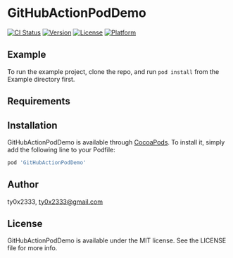 # GitHubActionPodDemo

[![CI Status](https://img.shields.io/travis/ty0x2333/GitHubActionPodDemo.svg?style=flat)](https://travis-ci.org/ty0x2333/GitHubActionPodDemo)
[![Version](https://img.shields.io/cocoapods/v/GitHubActionPodDemo.svg?style=flat)](https://cocoapods.org/pods/GitHubActionPodDemo)
[![License](https://img.shields.io/cocoapods/l/GitHubActionPodDemo.svg?style=flat)](https://cocoapods.org/pods/GitHubActionPodDemo)
[![Platform](https://img.shields.io/cocoapods/p/GitHubActionPodDemo.svg?style=flat)](https://cocoapods.org/pods/GitHubActionPodDemo)

## Example

To run the example project, clone the repo, and run `pod install` from the Example directory first.

## Requirements

## Installation

GitHubActionPodDemo is available through [CocoaPods](https://cocoapods.org). To install
it, simply add the following line to your Podfile:

```ruby
pod 'GitHubActionPodDemo'
```

## Author

ty0x2333, ty0x2333@gmail.com

## License

GitHubActionPodDemo is available under the MIT license. See the LICENSE file for more info.

